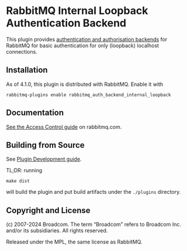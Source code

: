 # RabbitMQ Internal Loopback Authentication Backend

This plugin provides [authentication and authorisation backends](https://rabbitmq.com/access-control.html)
for RabbitMQ for basic authentication for only (loopback) localhost connections.

## Installation

As of 4.1.0, this plugin is distributed with RabbitMQ. Enable it with

    rabbitmq-plugins enable rabbitmq_auth_backend_internal_loopback

## Documentation

[See the Access Control guide](https://www.rabbitmq.com/access-control.html) on rabbitmq.com.


## Building from Source

See [Plugin Development guide](https://www.rabbitmq.com/plugin-development.html).

TL;DR: running

    make dist

will build the plugin and put build artifacts under the `./plugins` directory.


## Copyright and License

(c) 2007-2024 Broadcom. The term “Broadcom” refers to Broadcom Inc. and/or its subsidiaries. All rights reserved.

Released under the MPL, the same license as RabbitMQ.
